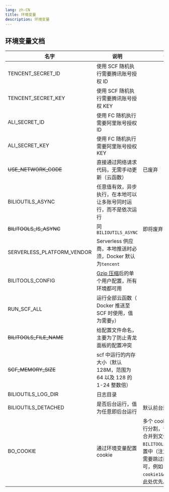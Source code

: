 ```yaml
---
lang: zh-CN
title: 环境变量
description: 环境变量
---
```


## 环境变量文档

| 名字                       | 说明                                                                 | 备注                                                                                                                                                             |
| -------------------------- | -------------------------------------------------------------------- | ---------------------------------------------------------------------------------------------------------------------------------------------------------------- |
| TENCENT_SECRET_ID          | 使用 SCF 随机执行需要腾讯账号授权 ID                                 |                                                                                                                                                                  |
| TENCENT_SECRET_KEY         | 使用 SCF 随机执行需要腾讯账号授权 KEY                                |                                                                                                                                                                  |
| ALI_SECRET_ID              | 使用 FC 随机执行需要阿里账号授权 ID                                  |                                                                                                                                                                  |
| ALI_SECRET_KEY             | 使用 FC 随机执行需要阿里账号授权 KEY                                 |                                                                                                                                                                  |
| ~~USE_NETWORK_CODE~~       | 直接通过网络请求代码，无需手动更新（云函数）                         | 已废弃                                                                                                                                                           |
| BILIOUTILS_ASYNC           | 任意值有效，异步执行，在本地可以让多账号同时运行，而不是依次运行     |                                                                                                                                                                  |
| ~~BILITOOLS_IS_ASYNC~~     | 同 `BILIOUTILS_ASYNC`                                                | 即将废弃                                                                                                                                                         |
| SERVERLESS_PLATFORM_VENDOR | Serverless 供应商，本地推送时必须，Docker 默认为`tencent`            |                                                                                                                                                                  |
| BILITOOLS_CONFIG           | [Gzip 压缩](./index)后的单个用户配置，所有环境都可用                 |                                                                                                                                                                  |
| RUN_SCF_ALL                | 运行全部云函数（ Docker 推送至 SCF 时使用，值为需要`y`）             |                                                                                                                                                                  |
| ~~BILITOOLS_FILE_NAME~~    | 给配置文件命名，主要为了防止青龙面板的配置冲突                       |                                                                                                                                                                  |
| ~~SCF_MEMORY_SIZE~~        | scf 中运行的内存大小（默认 128M，范围为 64 以及 128 的 1-24 整数倍） |                                                                                                                                                                  |
| BILIOUTILS_LOG_DIR         | 日志目录                                                             |                                                                                                                                                                  |
| BILIOUTILS_DETACHED        | 是否后台运行，值为任意即后台运行                                     | 默认前台运行                                                                                                                                                     |
| BO_COOKIE                  | 通过环境变量配置 cookie                                              | 多个 cookie 使用 `&` 进行分割，该 cookie 将合并到文件配置或 `BILITOOLS_CONFIG` 配置中（注意顺序对应，需要跳过直接留空即可，例如`cookie1&&&cookie4`），此处优先。 |
